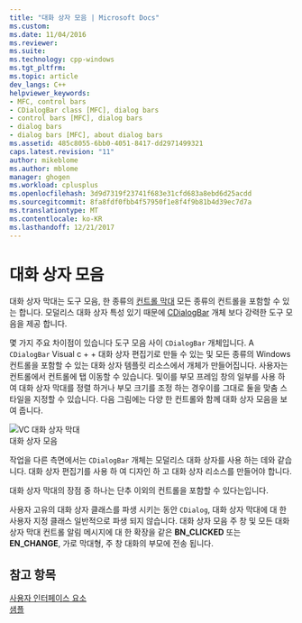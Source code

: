 ```yaml
---
title: "대화 상자 모음 | Microsoft Docs"
ms.custom: 
ms.date: 11/04/2016
ms.reviewer: 
ms.suite: 
ms.technology: cpp-windows
ms.tgt_pltfrm: 
ms.topic: article
dev_langs: C++
helpviewer_keywords:
- MFC, control bars
- CDialogBar class [MFC], dialog bars
- control bars [MFC], dialog bars
- dialog bars
- dialog bars [MFC], about dialog bars
ms.assetid: 485c8055-6bb0-4051-8417-dd2971499321
caps.latest.revision: "11"
author: mikeblome
ms.author: mblome
manager: ghogen
ms.workload: cplusplus
ms.openlocfilehash: 3d9d7319f23741f683e31cfd683a8ebd6d25acdd
ms.sourcegitcommit: 8fa8fdf0fbb4f57950f1e8f4f9b81b4d39ec7d7a
ms.translationtype: MT
ms.contentlocale: ko-KR
ms.lasthandoff: 12/21/2017
---
```

# <a name="dialog-bars"></a>대화 상자 모음
대화 상자 막대는 도구 모음, 한 종류의 [컨트롤 막대](../mfc/control-bars.md) 모든 종류의 컨트롤을 포함할 수 있는 합니다. 모덜리스 대화 상자 특성 있기 때문에 [CDialogBar](../mfc/reference/cdialogbar-class.md) 개체 보다 강력한 도구 모음을 제공 합니다.  
  
 몇 가지 주요 차이점이 있습니다 도구 모음 사이 `CDialogBar` 개체입니다. A `CDialogBar` Visual c + + 대화 상자 편집기로 만들 수 있는 및 모든 종류의 Windows 컨트롤을 포함할 수 있는 대화 상자 템플릿 리소스에서 개체가 만들어집니다. 사용자는 컨트롤에서 컨트롤에 탭 이동할 수 있습니다. 및이를 부모 프레임 창의 일부를 사용 하 여 대화 상자 막대를 정렬 하거나 부모 크기를 조정 하는 경우이를 그대로 둘을 맞춤 스타일을 지정할 수 있습니다. 다음 그림에는 다양 한 컨트롤와 함께 대화 상자 모음을 보여 줍니다.  
  
 ![VC 대화 상자 막대](../mfc/media/vc378t1.gif "vc378t1")  
대화 상자 모음  
  
 작업을 다른 측면에서는 `CDialogBar` 개체는 모덜리스 대화 상자를 사용 하는 데와 같습니다. 대화 상자 편집기를 사용 하 여 디자인 하 고 대화 상자 리소스를 만들어야 합니다.  
  
 대화 상자 막대의 장점 중 하나는 단추 이외의 컨트롤을 포함할 수 있다는입니다.  
  
 사용자 고유의 대화 상자 클래스를 파생 시키는 동안 `CDialog`, 대화 상자 막대에 대 한 사용자 지정 클래스 일반적으로 파생 되지 않습니다. 대화 상자 모음 주 창 및 모든 대화 상자 막대 컨트롤 알림 메시지에 대 한 확장을 같은 **BN_CLICKED** 또는 **EN_CHANGE**, 가로 막대형, 주 창 대화의 부모에 전송 됩니다.  
  
## <a name="see-also"></a>참고 항목  
 [사용자 인터페이스 요소](../mfc/user-interface-elements-mfc.md)   
 [샘플](../visual-cpp-samples.md)

